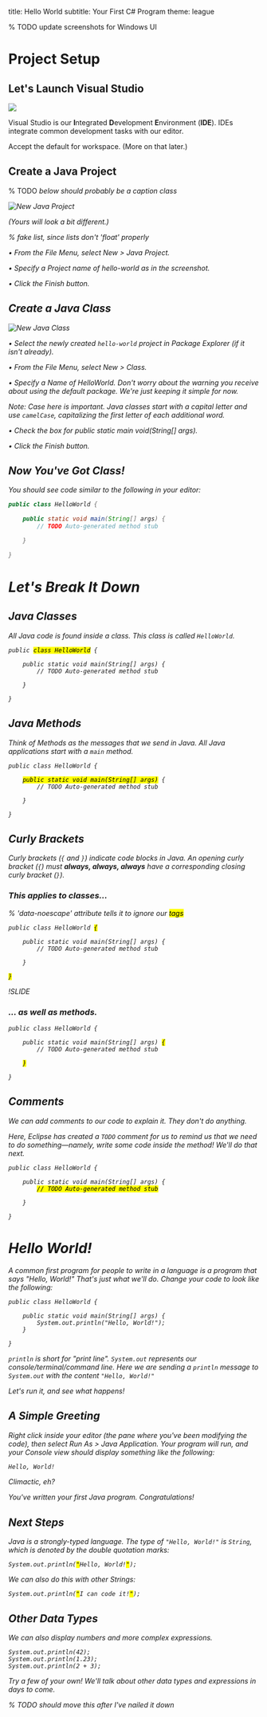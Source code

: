 title: Hello World
subtitle: Your First C# Program
theme: league

% TODO update screenshots for Windows UI

# Project Setup

## Let's Launch Visual Studio

<div float="right"><img src="./resources/eclipse-426x100.png" class="logo" /></div>

Visual Studio is our **I**ntegrated **D**evelopment **E**nvironment (**IDE**). IDEs integrate common development tasks with our editor.

Accept the default for workspace. (More on that later.)

## Create a Java Project

% TODO <em> below should probably be a caption class

<div class="sidebar">
	<img alt="New Java Project" src="./resources/new-java-project.png" />
	<p><em>(Yours will look a bit different.)</em></p>
</div>

% fake list, since lists don't 'float' properly

• From the *File* Menu, select *New > Java Project*.

• Specify a *Project name* of *hello-world* as in the screenshot.

• Click the *Finish* button.

## Create a Java Class

<div class="sidebar">
	<img alt="New Java Class" src="./resources/new-java-class.png" />
</div>

• Select the newly created `hello-world` project in *Package Explorer* (if it isn't already).

• From the *File* Menu, select *New > Class*.

• Specify a *Name* of *HelloWorld*. Don't worry about the warning you receive about using the default package. We're just keeping it simple for now. 

*Note: Case here is important. Java classes start with a capital letter and use `camelCase`, capitalizing the first letter of each additional word.*

• Check the box for *public static main void(String[] args)*.

• Click the *Finish* button.

## Now You've Got Class!

You should see code similar to the following in your editor:

```java
public class HelloWorld {

	public static void main(String[] args) {
		// TODO Auto-generated method stub

	}

}
```

# Let's Break It Down

## Java Classes

All Java code is found inside a *class*. This class is called `HelloWorld`.

<pre><code class="language-java" data-noescape>public <mark>class HelloWorld</mark> {

	public static void main(String[] args) {
		// TODO Auto-generated method stub

	}

}
</code></pre>

## Java Methods

Think of *Methods* as the messages that we send in Java. All Java applications start with a `main` method.


<pre><code class="language-java" data-noescape>public class HelloWorld {

	<mark>public static void main(String[] args)</mark> {
		// TODO Auto-generated method stub

	}

}
</code></pre>

## Curly Brackets

Curly brackets (`{` and `}`) indicate code blocks in Java. An opening curly bracket (`{`) must **always, always, always** have a corresponding closing curly bracket (`}`).

### This applies to classes…

% 'data-noescape' attribute tells it to ignore our <mark> tags

<pre><code class="language-java" data-noescape>public class HelloWorld <mark>{</mark>

	public static void main(String[] args) {
		// TODO Auto-generated method stub

	}

<mark>}</mark>
</code></pre>

!SLIDE

### … as well as methods.

<pre><code class="language-java" data-noescape>public class HelloWorld {

	public static void main(String[] args) <mark>{</mark>
		// TODO Auto-generated method stub

	<mark>}</mark>

}
</code></pre>

## Comments

We can add comments to our code to explain it. They don't *do* anything.

Here, Eclipse has created a `TODO` comment for us to remind us that we need to do something—namely, write some code inside the method! We'll do that next.

<pre><code class="language-java" data-noescape>public class HelloWorld {

	public static void main(String[] args) {
		<mark>// TODO Auto-generated method stub</mark>

	}

}
</code></pre>

# Hello World!

A common first program for people to write in a language is a program that says "Hello, World!" That's just what we'll do. Change your code to look like the following:

<pre><code class="language-java" data-noescape>public class HelloWorld {

	public static void main(String[] args) {
		System.out.println("Hello, World!");
	}

}
</code></pre>

`println` is short for "print line". `System.out` represents our console/terminal/command line. Here we are sending a `println` message to `System.out` with the content `"Hello, World!"`

Let's run it, and see what happens!

## A Simple Greeting

Right click inside your editor (the pane where you've been modifying the code), then select *Run As > Java Application*. Your program will run, and your *Console* *view* should display something like the following:

```bash
Hello, World!
```
Climactic, eh?

You've written your first Java program. Congratulations!

## Next Steps

Java is a *strongly-typed* language. The type of `"Hello, World!"` is `String`, which is denoted by the double quotation marks:

<pre><code class="language-java" data-noescape>System.out.println(<mark>"</mark>Hello, World!<mark>"</mark>);</code></pre>

We can also do this with other Strings:

<pre><code class="language-java" data-noescape>System.out.println(<mark>"</mark>I can code it!<mark>"</mark>);</code></pre>

## Other Data Types

We can also display numbers and more complex expressions.

<pre><code class="language-java" data-noescape>System.out.println(42);
System.out.println(1.23);
System.out.println(2 + 3);</code></pre>

Try a few of your own! We'll talk about other data types and expressions in days to come.


% TODO should move this after I've nailed it down

<style type="text/css">
.reveal section img.logo {
	border: none;
	background-color: rgba(255, 255, 255, 0.25);
	padding: 1rem;
}
.reveal ol, .reveal dl, .reveal ul {
	margin: 0 0 1rem 2rem;
}
</style>
